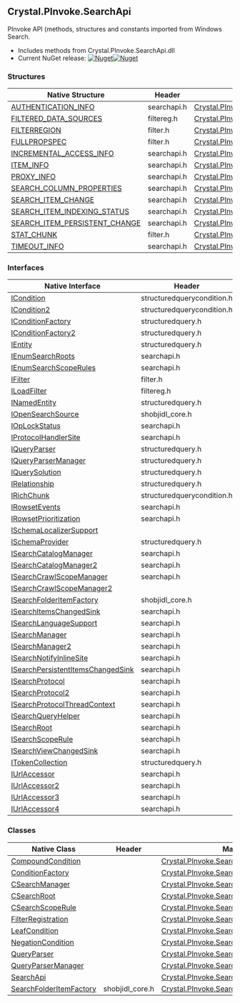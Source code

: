 ## Crystal.PInvoke.SearchApi  
PInvoke API (methods, structures and constants imported from Windows Search.

- Includes methods from Crystal.PInvoke.SearchApi.dll  
- Current NuGet release: [![Nuget](https://img.shields.io/nuget/v/Crystal.PInvoke.SearchApi?logo=nuget&style=flat-square)![Nuget](https://img.shields.io/nuget/dt/Crystal.PInvoke.SearchApi?label=%20&style=flat-square)](https://www.nuget.org/packages/Crystal.PInvoke.SearchApi)  
### Structures  
Native Structure | Header | Managed Structure  
--- | --- | ---  
[AUTHENTICATION_INFO](https://www.google.com/search?num=5&q=AUTHENTICATION_INFO+site%3Adocs.microsoft.com) | searchapi.h | [Crystal.PInvoke.SearchApi.AUTHENTICATION_INFO](https://github.com/dahall/Crystal/search?l=C%23&q=AUTHENTICATION_INFO)  
[FILTERED_DATA_SOURCES](https://www.google.com/search?num=5&q=FILTERED_DATA_SOURCES+site%3Adocs.microsoft.com) | filtereg.h | [Crystal.PInvoke.SearchApi.FILTERED_DATA_SOURCES](https://github.com/dahall/Crystal/search?l=C%23&q=FILTERED_DATA_SOURCES)  
[FILTERREGION](https://www.google.com/search?num=5&q=FILTERREGION+site%3Adocs.microsoft.com) | filter.h | [Crystal.PInvoke.SearchApi.FILTERREGION](https://github.com/dahall/Crystal/search?l=C%23&q=FILTERREGION)  
[FULLPROPSPEC](https://www.google.com/search?num=5&q=FULLPROPSPEC+site%3Adocs.microsoft.com) | filter.h | [Crystal.PInvoke.SearchApi.FULLPROPSPEC](https://github.com/dahall/Crystal/search?l=C%23&q=FULLPROPSPEC)  
[INCREMENTAL_ACCESS_INFO](https://www.google.com/search?num=5&q=INCREMENTAL_ACCESS_INFO+site%3Adocs.microsoft.com) | searchapi.h | [Crystal.PInvoke.SearchApi.INCREMENTAL_ACCESS_INFO](https://github.com/dahall/Crystal/search?l=C%23&q=INCREMENTAL_ACCESS_INFO)  
[ITEM_INFO](https://www.google.com/search?num=5&q=ITEM_INFO+site%3Adocs.microsoft.com) | searchapi.h | [Crystal.PInvoke.SearchApi.ITEM_INFO](https://github.com/dahall/Crystal/search?l=C%23&q=ITEM_INFO)  
[PROXY_INFO](https://www.google.com/search?num=5&q=PROXY_INFO+site%3Adocs.microsoft.com) | searchapi.h | [Crystal.PInvoke.SearchApi.PROXY_INFO](https://github.com/dahall/Crystal/search?l=C%23&q=PROXY_INFO)  
[SEARCH_COLUMN_PROPERTIES](https://www.google.com/search?num=5&q=SEARCH_COLUMN_PROPERTIES+site%3Adocs.microsoft.com) | searchapi.h | [Crystal.PInvoke.SearchApi.SEARCH_COLUMN_PROPERTIES](https://github.com/dahall/Crystal/search?l=C%23&q=SEARCH_COLUMN_PROPERTIES)  
[SEARCH_ITEM_CHANGE](https://www.google.com/search?num=5&q=SEARCH_ITEM_CHANGE+site%3Adocs.microsoft.com) | searchapi.h | [Crystal.PInvoke.SearchApi.SEARCH_ITEM_CHANGE](https://github.com/dahall/Crystal/search?l=C%23&q=SEARCH_ITEM_CHANGE)  
[SEARCH_ITEM_INDEXING_STATUS](https://www.google.com/search?num=5&q=SEARCH_ITEM_INDEXING_STATUS+site%3Adocs.microsoft.com) | searchapi.h | [Crystal.PInvoke.SearchApi.SEARCH_ITEM_INDEXING_STATUS](https://github.com/dahall/Crystal/search?l=C%23&q=SEARCH_ITEM_INDEXING_STATUS)  
[SEARCH_ITEM_PERSISTENT_CHANGE](https://www.google.com/search?num=5&q=SEARCH_ITEM_PERSISTENT_CHANGE+site%3Adocs.microsoft.com) | searchapi.h | [Crystal.PInvoke.SearchApi.SEARCH_ITEM_PERSISTENT_CHANGE](https://github.com/dahall/Crystal/search?l=C%23&q=SEARCH_ITEM_PERSISTENT_CHANGE)  
[STAT_CHUNK](https://www.google.com/search?num=5&q=STAT_CHUNK+site%3Adocs.microsoft.com) | filter.h | [Crystal.PInvoke.SearchApi.STAT_CHUNK](https://github.com/dahall/Crystal/search?l=C%23&q=STAT_CHUNK)  
[TIMEOUT_INFO](https://www.google.com/search?num=5&q=TIMEOUT_INFO+site%3Adocs.microsoft.com) | searchapi.h | [Crystal.PInvoke.SearchApi.TIMEOUT_INFO](https://github.com/dahall/Crystal/search?l=C%23&q=TIMEOUT_INFO)  
### Interfaces  
Native Interface | Header | Managed Interface  
--- | --- | ---  
[ICondition](https://www.google.com/search?num=5&q=ICondition+site%3Adocs.microsoft.com) | structuredquerycondition.h | [Crystal.PInvoke.SearchApi.ICondition](https://github.com/dahall/Crystal/search?l=C%23&q=ICondition)  
[ICondition2](https://www.google.com/search?num=5&q=ICondition2+site%3Adocs.microsoft.com) | structuredquerycondition.h | [Crystal.PInvoke.SearchApi.ICondition2](https://github.com/dahall/Crystal/search?l=C%23&q=ICondition2)  
[IConditionFactory](https://www.google.com/search?num=5&q=IConditionFactory+site%3Adocs.microsoft.com) | structuredquery.h | [Crystal.PInvoke.SearchApi.IConditionFactory](https://github.com/dahall/Crystal/search?l=C%23&q=IConditionFactory)  
[IConditionFactory2](https://www.google.com/search?num=5&q=IConditionFactory2+site%3Adocs.microsoft.com) | structuredquery.h | [Crystal.PInvoke.SearchApi.IConditionFactory2](https://github.com/dahall/Crystal/search?l=C%23&q=IConditionFactory2)  
[IEntity](https://www.google.com/search?num=5&q=IEntity+site%3Adocs.microsoft.com) | structuredquery.h | [Crystal.PInvoke.SearchApi.IEntity](https://github.com/dahall/Crystal/search?l=C%23&q=IEntity)  
[IEnumSearchRoots](https://www.google.com/search?num=5&q=IEnumSearchRoots+site%3Adocs.microsoft.com) | searchapi.h | [Crystal.PInvoke.SearchApi.IEnumSearchRoots](https://github.com/dahall/Crystal/search?l=C%23&q=IEnumSearchRoots)  
[IEnumSearchScopeRules](https://www.google.com/search?num=5&q=IEnumSearchScopeRules+site%3Adocs.microsoft.com) | searchapi.h | [Crystal.PInvoke.SearchApi.IEnumSearchScopeRules](https://github.com/dahall/Crystal/search?l=C%23&q=IEnumSearchScopeRules)  
[IFilter](https://www.google.com/search?num=5&q=IFilter+site%3Adocs.microsoft.com) | filter.h | [Crystal.PInvoke.SearchApi.IFilter](https://github.com/dahall/Crystal/search?l=C%23&q=IFilter)  
[ILoadFilter](https://www.google.com/search?num=5&q=ILoadFilter+site%3Adocs.microsoft.com) | filtereg.h | [Crystal.PInvoke.SearchApi.ILoadFilter](https://github.com/dahall/Crystal/search?l=C%23&q=ILoadFilter)  
[INamedEntity](https://www.google.com/search?num=5&q=INamedEntity+site%3Adocs.microsoft.com) | structuredquery.h | [Crystal.PInvoke.SearchApi.INamedEntity](https://github.com/dahall/Crystal/search?l=C%23&q=INamedEntity)  
[IOpenSearchSource](https://www.google.com/search?num=5&q=IOpenSearchSource+site%3Adocs.microsoft.com) | shobjidl_core.h | [Crystal.PInvoke.SearchApi.IOpenSearchSource](https://github.com/dahall/Crystal/search?l=C%23&q=IOpenSearchSource)  
[IOpLockStatus](https://www.google.com/search?num=5&q=IOpLockStatus+site%3Adocs.microsoft.com) | searchapi.h | [Crystal.PInvoke.SearchApi.IOpLockStatus](https://github.com/dahall/Crystal/search?l=C%23&q=IOpLockStatus)  
[IProtocolHandlerSite](https://www.google.com/search?num=5&q=IProtocolHandlerSite+site%3Adocs.microsoft.com) | searchapi.h | [Crystal.PInvoke.SearchApi.IProtocolHandlerSite](https://github.com/dahall/Crystal/search?l=C%23&q=IProtocolHandlerSite)  
[IQueryParser](https://www.google.com/search?num=5&q=IQueryParser+site%3Adocs.microsoft.com) | structuredquery.h | [Crystal.PInvoke.SearchApi.IQueryParser](https://github.com/dahall/Crystal/search?l=C%23&q=IQueryParser)  
[IQueryParserManager](https://www.google.com/search?num=5&q=IQueryParserManager+site%3Adocs.microsoft.com) | structuredquery.h | [Crystal.PInvoke.SearchApi.IQueryParserManager](https://github.com/dahall/Crystal/search?l=C%23&q=IQueryParserManager)  
[IQuerySolution](https://www.google.com/search?num=5&q=IQuerySolution+site%3Adocs.microsoft.com) | structuredquery.h | [Crystal.PInvoke.SearchApi.IQuerySolution](https://github.com/dahall/Crystal/search?l=C%23&q=IQuerySolution)  
[IRelationship](https://www.google.com/search?num=5&q=IRelationship+site%3Adocs.microsoft.com) | structuredquery.h | [Crystal.PInvoke.SearchApi.IRelationship](https://github.com/dahall/Crystal/search?l=C%23&q=IRelationship)  
[IRichChunk](https://www.google.com/search?num=5&q=IRichChunk+site%3Adocs.microsoft.com) | structuredquerycondition.h | [Crystal.PInvoke.SearchApi.IRichChunk](https://github.com/dahall/Crystal/search?l=C%23&q=IRichChunk)  
[IRowsetEvents](https://www.google.com/search?num=5&q=IRowsetEvents+site%3Adocs.microsoft.com) | searchapi.h | [Crystal.PInvoke.SearchApi.IRowsetEvents](https://github.com/dahall/Crystal/search?l=C%23&q=IRowsetEvents)  
[IRowsetPrioritization](https://www.google.com/search?num=5&q=IRowsetPrioritization+site%3Adocs.microsoft.com) | searchapi.h | [Crystal.PInvoke.SearchApi.IRowsetPrioritization](https://github.com/dahall/Crystal/search?l=C%23&q=IRowsetPrioritization)  
[ISchemaLocalizerSupport](https://www.google.com/search?num=5&q=ISchemaLocalizerSupport+site%3Adocs.microsoft.com) |  | [Crystal.PInvoke.SearchApi.ISchemaLocalizerSupport](https://github.com/dahall/Crystal/search?l=C%23&q=ISchemaLocalizerSupport)  
[ISchemaProvider](https://www.google.com/search?num=5&q=ISchemaProvider+site%3Adocs.microsoft.com) | structuredquery.h | [Crystal.PInvoke.SearchApi.ISchemaProvider](https://github.com/dahall/Crystal/search?l=C%23&q=ISchemaProvider)  
[ISearchCatalogManager](https://www.google.com/search?num=5&q=ISearchCatalogManager+site%3Adocs.microsoft.com) | searchapi.h | [Crystal.PInvoke.SearchApi.ISearchCatalogManager](https://github.com/dahall/Crystal/search?l=C%23&q=ISearchCatalogManager)  
[ISearchCatalogManager2](https://www.google.com/search?num=5&q=ISearchCatalogManager2+site%3Adocs.microsoft.com) | searchapi.h | [Crystal.PInvoke.SearchApi.ISearchCatalogManager2](https://github.com/dahall/Crystal/search?l=C%23&q=ISearchCatalogManager2)  
[ISearchCrawlScopeManager](https://www.google.com/search?num=5&q=ISearchCrawlScopeManager+site%3Adocs.microsoft.com) | searchapi.h | [Crystal.PInvoke.SearchApi.ISearchCrawlScopeManager](https://github.com/dahall/Crystal/search?l=C%23&q=ISearchCrawlScopeManager)  
[ISearchCrawlScopeManager2](https://www.google.com/search?num=5&q=ISearchCrawlScopeManager2+site%3Adocs.microsoft.com) |  | [Crystal.PInvoke.SearchApi.ISearchCrawlScopeManager2](https://github.com/dahall/Crystal/search?l=C%23&q=ISearchCrawlScopeManager2)  
[ISearchFolderItemFactory](https://www.google.com/search?num=5&q=ISearchFolderItemFactory+site%3Adocs.microsoft.com) | shobjidl_core.h | [Crystal.PInvoke.SearchApi.ISearchFolderItemFactory](https://github.com/dahall/Crystal/search?l=C%23&q=ISearchFolderItemFactory)  
[ISearchItemsChangedSink](https://www.google.com/search?num=5&q=ISearchItemsChangedSink+site%3Adocs.microsoft.com) | searchapi.h | [Crystal.PInvoke.SearchApi.ISearchItemsChangedSink](https://github.com/dahall/Crystal/search?l=C%23&q=ISearchItemsChangedSink)  
[ISearchLanguageSupport](https://www.google.com/search?num=5&q=ISearchLanguageSupport+site%3Adocs.microsoft.com) | searchapi.h | [Crystal.PInvoke.SearchApi.ISearchLanguageSupport](https://github.com/dahall/Crystal/search?l=C%23&q=ISearchLanguageSupport)  
[ISearchManager](https://www.google.com/search?num=5&q=ISearchManager+site%3Adocs.microsoft.com) | searchapi.h | [Crystal.PInvoke.SearchApi.ISearchManager](https://github.com/dahall/Crystal/search?l=C%23&q=ISearchManager)  
[ISearchManager2](https://www.google.com/search?num=5&q=ISearchManager2+site%3Adocs.microsoft.com) | searchapi.h | [Crystal.PInvoke.SearchApi.ISearchManager2](https://github.com/dahall/Crystal/search?l=C%23&q=ISearchManager2)  
[ISearchNotifyInlineSite](https://www.google.com/search?num=5&q=ISearchNotifyInlineSite+site%3Adocs.microsoft.com) | searchapi.h | [Crystal.PInvoke.SearchApi.ISearchNotifyInlineSite](https://github.com/dahall/Crystal/search?l=C%23&q=ISearchNotifyInlineSite)  
[ISearchPersistentItemsChangedSink](https://www.google.com/search?num=5&q=ISearchPersistentItemsChangedSink+site%3Adocs.microsoft.com) | searchapi.h | [Crystal.PInvoke.SearchApi.ISearchPersistentItemsChangedSink](https://github.com/dahall/Crystal/search?l=C%23&q=ISearchPersistentItemsChangedSink)  
[ISearchProtocol](https://www.google.com/search?num=5&q=ISearchProtocol+site%3Adocs.microsoft.com) | searchapi.h | [Crystal.PInvoke.SearchApi.ISearchProtocol](https://github.com/dahall/Crystal/search?l=C%23&q=ISearchProtocol)  
[ISearchProtocol2](https://www.google.com/search?num=5&q=ISearchProtocol2+site%3Adocs.microsoft.com) | searchapi.h | [Crystal.PInvoke.SearchApi.ISearchProtocol2](https://github.com/dahall/Crystal/search?l=C%23&q=ISearchProtocol2)  
[ISearchProtocolThreadContext](https://www.google.com/search?num=5&q=ISearchProtocolThreadContext+site%3Adocs.microsoft.com) | searchapi.h | [Crystal.PInvoke.SearchApi.ISearchProtocolThreadContext](https://github.com/dahall/Crystal/search?l=C%23&q=ISearchProtocolThreadContext)  
[ISearchQueryHelper](https://www.google.com/search?num=5&q=ISearchQueryHelper+site%3Adocs.microsoft.com) | searchapi.h | [Crystal.PInvoke.SearchApi.ISearchQueryHelper](https://github.com/dahall/Crystal/search?l=C%23&q=ISearchQueryHelper)  
[ISearchRoot](https://www.google.com/search?num=5&q=ISearchRoot+site%3Adocs.microsoft.com) | searchapi.h | [Crystal.PInvoke.SearchApi.ISearchRoot](https://github.com/dahall/Crystal/search?l=C%23&q=ISearchRoot)  
[ISearchScopeRule](https://www.google.com/search?num=5&q=ISearchScopeRule+site%3Adocs.microsoft.com) | searchapi.h | [Crystal.PInvoke.SearchApi.ISearchScopeRule](https://github.com/dahall/Crystal/search?l=C%23&q=ISearchScopeRule)  
[ISearchViewChangedSink](https://www.google.com/search?num=5&q=ISearchViewChangedSink+site%3Adocs.microsoft.com) | searchapi.h | [Crystal.PInvoke.SearchApi.ISearchViewChangedSink](https://github.com/dahall/Crystal/search?l=C%23&q=ISearchViewChangedSink)  
[ITokenCollection](https://www.google.com/search?num=5&q=ITokenCollection+site%3Adocs.microsoft.com) | structuredquery.h | [Crystal.PInvoke.SearchApi.ITokenCollection](https://github.com/dahall/Crystal/search?l=C%23&q=ITokenCollection)  
[IUrlAccessor](https://www.google.com/search?num=5&q=IUrlAccessor+site%3Adocs.microsoft.com) | searchapi.h | [Crystal.PInvoke.SearchApi.IUrlAccessor](https://github.com/dahall/Crystal/search?l=C%23&q=IUrlAccessor)  
[IUrlAccessor2](https://www.google.com/search?num=5&q=IUrlAccessor2+site%3Adocs.microsoft.com) | searchapi.h | [Crystal.PInvoke.SearchApi.IUrlAccessor2](https://github.com/dahall/Crystal/search?l=C%23&q=IUrlAccessor2)  
[IUrlAccessor3](https://www.google.com/search?num=5&q=IUrlAccessor3+site%3Adocs.microsoft.com) | searchapi.h | [Crystal.PInvoke.SearchApi.IUrlAccessor3](https://github.com/dahall/Crystal/search?l=C%23&q=IUrlAccessor3)  
[IUrlAccessor4](https://www.google.com/search?num=5&q=IUrlAccessor4+site%3Adocs.microsoft.com) | searchapi.h | [Crystal.PInvoke.SearchApi.IUrlAccessor4](https://github.com/dahall/Crystal/search?l=C%23&q=IUrlAccessor4)  
### Classes  
Native Class | Header | Managed Class  
--- | --- | ---  
[CompoundCondition](https://www.google.com/search?num=5&q=CompoundCondition+site%3Adocs.microsoft.com) |  | [Crystal.PInvoke.SearchApi.CompoundCondition](https://github.com/dahall/Crystal/search?l=C%23&q=CompoundCondition)  
[ConditionFactory](https://www.google.com/search?num=5&q=ConditionFactory+site%3Adocs.microsoft.com) |  | [Crystal.PInvoke.SearchApi.ConditionFactory](https://github.com/dahall/Crystal/search?l=C%23&q=ConditionFactory)  
[CSearchManager](https://www.google.com/search?num=5&q=CSearchManager+site%3Adocs.microsoft.com) |  | [Crystal.PInvoke.SearchApi.CSearchManager](https://github.com/dahall/Crystal/search?l=C%23&q=CSearchManager)  
[CSearchRoot](https://www.google.com/search?num=5&q=CSearchRoot+site%3Adocs.microsoft.com) |  | [Crystal.PInvoke.SearchApi.CSearchRoot](https://github.com/dahall/Crystal/search?l=C%23&q=CSearchRoot)  
[CSearchScopeRule](https://www.google.com/search?num=5&q=CSearchScopeRule+site%3Adocs.microsoft.com) |  | [Crystal.PInvoke.SearchApi.CSearchScopeRule](https://github.com/dahall/Crystal/search?l=C%23&q=CSearchScopeRule)  
[FilterRegistration](https://www.google.com/search?num=5&q=FilterRegistration+site%3Adocs.microsoft.com) |  | [Crystal.PInvoke.SearchApi.FilterRegistration](https://github.com/dahall/Crystal/search?l=C%23&q=FilterRegistration)  
[LeafCondition](https://www.google.com/search?num=5&q=LeafCondition+site%3Adocs.microsoft.com) |  | [Crystal.PInvoke.SearchApi.LeafCondition](https://github.com/dahall/Crystal/search?l=C%23&q=LeafCondition)  
[NegationCondition](https://www.google.com/search?num=5&q=NegationCondition+site%3Adocs.microsoft.com) |  | [Crystal.PInvoke.SearchApi.NegationCondition](https://github.com/dahall/Crystal/search?l=C%23&q=NegationCondition)  
[QueryParser](https://www.google.com/search?num=5&q=QueryParser+site%3Adocs.microsoft.com) |  | [Crystal.PInvoke.SearchApi.QueryParser](https://github.com/dahall/Crystal/search?l=C%23&q=QueryParser)  
[QueryParserManager](https://www.google.com/search?num=5&q=QueryParserManager+site%3Adocs.microsoft.com) |  | [Crystal.PInvoke.SearchApi.QueryParserManager](https://github.com/dahall/Crystal/search?l=C%23&q=QueryParserManager)  
[SearchApi](https://www.google.com/search?num=5&q=SearchApi+site%3Adocs.microsoft.com) |  | [Crystal.PInvoke.SearchApi](https://github.com/dahall/Crystal/search?l=C%23&q=SearchApi)  
[SearchFolderItemFactory](https://www.google.com/search?num=5&q=SearchFolderItemFactory+site%3Adocs.microsoft.com) | shobjidl_core.h | [Crystal.PInvoke.SearchApi.SearchFolderItemFactory](https://github.com/dahall/Crystal/search?l=C%23&q=SearchFolderItemFactory)  
